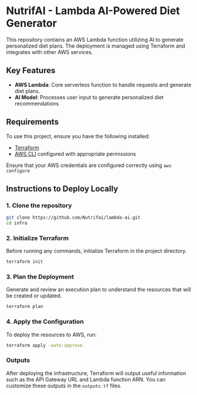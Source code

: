 # NutrifAI - Lambda AI-Powered Diet Generator
This repository contains an AWS Lambda function utilizing AI to generate personalized diet plans. The deployment is managed using Terraform and integrates with other AWS services.

## Key Features

- **AWS Lambda**: Core serverless function to handle requests and generate diet plans.
- **AI Model**: Processes user input to generate personalized diet recommendations

## Requirements

To use this project, ensure you have the following installed:
- [Terraform](https://www.terraform.io/downloads)
- [AWS CLI](https://aws.amazon.com/cli/) configured with appropriate permissions

Ensure that your AWS credentials are configured correctly using `aws configure`

## Instructions to Deploy Locally

### 1. Clone the repository
```bash
git clone https://github.com/Nutrifai/lambda-ai.git
cd infra
```

### 2. Initialize Terraform
Before running any commands, initialize Terraform in the project directory.
```bash
terraform init
```

### 3. Plan the Deployment
Generate and review an execution plan to understand the resources that will be created or updated.
```bash
terraform plan
```

### 4. Apply the Configuration
To deploy the resources to AWS, run:
```bash
terraform apply -auto-approve
```

### Outputs
After deploying the infrastructure, Terraform will output useful information such as the API Gateway URL and Lambda function ARN. You can customize these outputs in the `outputs.tf` files.